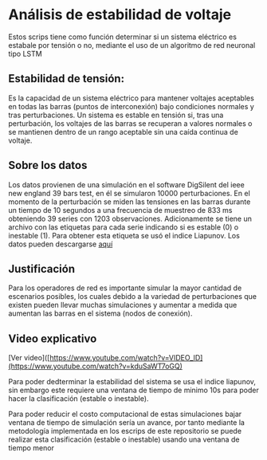 # Análisis de estabilidad de voltaje

Estos scrips tiene como función determinar si un sistema eléctrico es estabale por tensión o no, mediante el uso de un algoritmo de red neuronal tipo LSTM

## Estabilidad de tensión: 
Es la capacidad de un sistema eléctrico para mantener voltajes aceptables en todas las barras (puntos de interconexión) bajo condiciones normales y tras perturbaciones. Un sistema es estable en tensión si, tras una perturbación, los voltajes de las barras se recuperan a valores normales o se mantienen dentro de un rango aceptable sin una caída continua de voltaje.

## Sobre los datos
Los datos provienen de una simulación en el software DigSilent del ieee new england 39 bars test, en él se simularon 10000 perturbaciones. En el momento de la perturbación se miden las tensiones en las barras durante un tiempo de 10 segundos a una frecuencia de muestreo de 833 ms obteniendo 39 series con 1203 observaciones. Adicionamente se tiene un archivo con las etiquetas para cada serie indicando si es estable (0) o inestable (1). Para obtener esta etiqueta se usó el indice Liapunov.
Los datos pueden descargarse [aquí](https://github.com/Juandi11/Series_de_tiempo)

## Justificación
Para los operadores de red es importante simular la mayor cantidad de escenarios posibles, los cuales debido a la variedad de perturbaciones que existen pueden llevar muchas simulaciones y aumentar a medida que aumentan las barras en el sistema (nodos de conexión).

## Video explicativo
[Ver video]([https://www.youtube.com/watch?v=VIDEO_ID](https://www.youtube.com/watch?v=kduSaWT7oGQ)


Para poder dedterminar la estabilidad del sistema se usa el indice liapunov, sin embargo este requiere una ventana de tiempo de minimo 10s para poder hacer la clasificación (estable o inestable).

Para poder reducir el costo computacional de estas simulaciones bajar ventana de tiempo de simulación sería un avance, por tanto mediante la metodología implementada en los escrips de este repositorio se puede realizar esta clasificación (estable o inestable) usando una ventana de tiempo menor
